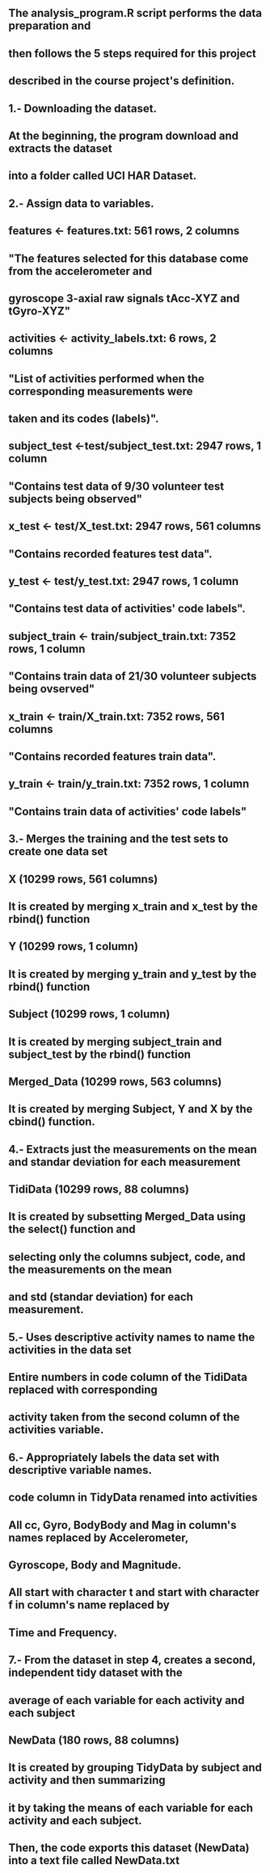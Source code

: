 ## The analysis_program.R script performs the data preparation and 
## then follows the 5 steps required for this project 
## described in the course project's definition.

## 1.- Downloading the dataset.
  ## At the beginning, the program download and extracts the dataset 
  ## into a folder called UCI HAR Dataset.
  
## 2.- Assign data to variables.
  ## features <- features.txt: 561 rows, 2 columns
  ## "The features selected for this database come from the accelerometer and 
  ## gyroscope 3-axial raw signals tAcc-XYZ and tGyro-XYZ"
  
  ## activities <- activity_labels.txt: 6 rows, 2 columns
  ## "List of activities performed when the corresponding measurements were 
  ## taken and its codes (labels)".
  
  ## subject_test <-test/subject_test.txt: 2947 rows, 1 column
  ## "Contains test data of 9/30 volunteer test subjects being observed" 
  
  ## x_test <- test/X_test.txt: 2947 rows, 561 columns
  ## "Contains recorded features test data".
  
  ## y_test <- test/y_test.txt: 2947 rows, 1 column
  ## "Contains test data of activities' code labels".
  
  ## subject_train <- train/subject_train.txt: 7352 rows, 1 column
  ## "Contains train data of 21/30 volunteer subjects being ovserved"
  
  ## x_train <- train/X_train.txt: 7352 rows, 561 columns
  ## "Contains recorded features train data".
  
  ## y_train <- train/y_train.txt: 7352 rows, 1 column
  ## "Contains train data of activities' code labels"
  
## 3.- Merges the training and the test sets to create one data set
  ## X (10299 rows, 561 columns) 
  ## It is created by merging x_train and x_test by the rbind() function
  
  ## Y (10299 rows, 1 column) 
  ## It is created by merging y_train and y_test by the rbind() function
  
  ## Subject (10299 rows, 1 column)
  ## It is created by merging subject_train and subject_test by the rbind() function
  
  ## Merged_Data (10299 rows, 563 columns)
  ## It is created by merging Subject, Y and X by the cbind() function.
  
## 4.- Extracts just the measurements on the mean and standar deviation for each measurement
  ## TidiData (10299 rows, 88 columns)
  ## It is created by subsetting Merged_Data using the select() function and
  ## selecting only the columns subject, code, and the measurements on the mean 
  ## and std (standar deviation) for each measurement.
  
## 5.- Uses descriptive activity names to name the activities in the data set
  ## Entire numbers in code column of the TidiData replaced with corresponding 
  ## activity taken from the second column of the activities variable.
  
## 6.- Appropriately labels the data set with descriptive variable names.
  ## code column in TidyData renamed into activities
  ## All cc, Gyro, BodyBody and Mag in column's names replaced by Accelerometer, 
  ## Gyroscope, Body and Magnitude.
  ## All start with character t and start with character f in column's name replaced by
  ## Time and Frequency.
  
## 7.- From the dataset in step 4, creates a second, independent tidy dataset with the
## average of each variable for each activity and each subject
  ## NewData (180 rows, 88 columns)
  ## It is created by grouping TidyData by subject and activity and then summarizing
  ## it by taking the means of each variable for each activity and each subject.
  
  ## Then, the code exports this dataset (NewData) into a text file called NewData.txt

